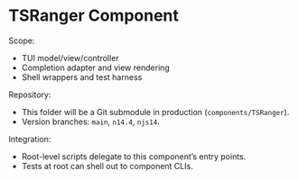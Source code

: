 # TSRanger Component

Scope:
- TUI model/view/controller
- Completion adapter and view rendering
- Shell wrappers and test harness

Repository:
- This folder will be a Git submodule in production (`components/TSRanger`).
- Version branches: `main`, `n14.4`, `njs14`.

Integration:
- Root-level scripts delegate to this component’s entry points.
- Tests at root can shell out to component CLIs.